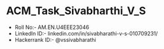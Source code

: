 # ACM_Task_Sivabharthi_V_S

- Roll No:- AM.EN.U4EEE23046 
- LinkedIn ID:- linkedin.com/in/sivabharathi-v-s-010709231/
- Hackerrank ID:- @vssivabharathi
